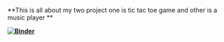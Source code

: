 
**This is all about my two project one is tic tac toe game and other is a music player **  

**[![Binder](https://mybinder.org/badge_logo.svg)](https://mybinder.org/v2/gh/Jitin2102/My-Projects-in-python-being-really-working-/main?urlpath=%2Fdoc%2Ftree%2FTic+Tac+Toe)**
